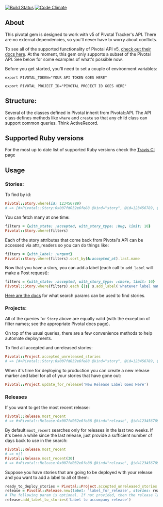 [![Build Status](https://travis-ci.org/joedursun/pivotal.png)](https://travis-ci.org/joedursun/pivotal)
[![Code Climate](https://codeclimate.com/github/joedursun/pivotal/badges/gpa.svg)](https://codeclimate.com/github/joedursun/pivotal)

## About
This pivotal gem is designed to work with v5 of Pivotal Tracker's API. There are no external dependencies,
so you'll never have to worry about conflicts.

To see all of the supported functionality of Pivotal API v5, [check out their docs here](http://www.pivotaltracker.com/help/api/rest/v5#top). At the moment, this gem only supports a subset of the Pivotal API. See below for some examples of what's possible now.

Before you get started, you'll need to set a couple of environment variables:

`export PIVOTAL_TOKEN="YOUR API TOKEN GOES HERE"`

`export PIVOTAL_PROJECT_ID="PIVOTAL PROJECT ID GOES HERE"`

## Structure:
Several of the classes defined in Pivotal inherit from Pivotal::API. The API class defines methods like `where` and `create`
so that any child class can support common queries. Think ActiveRecord.

## Supported Ruby versions
For the most up to date list of supported Ruby versions check the [Travis CI page](https://travis-ci.org/joedursun/pivotal)

## Usage

### Stories:
To find by id:
```ruby
Pivotal::Story.where(id: 123456789)
# => [#<Pivotal::Story:0x007fd032e6fe88 @kind="story", @id=123456789, @created_at="2016-01-23T05:17:46Z"...]
```

You can fetch many at one time:
```ruby
filters = {with_state: :accepted, with_story_type: :bug, limit: 10}
Pivotal::Story.where(filters)
```

Each of the story attributes that come back from Pivotal's API can be accessed via attr_readers so you can do things like:
```ruby
filters = {with_label: :urgent}
Pivotal::Story.where(filters).sort_by(&:accepted_at).last.name
```

Now that you have a story, you can add a label (each call to `add_label` will make a Post request):
```ruby
filters = {with_state: :accepted, with_story_type: :chore, limit: 10}
Pivotal::Story.where(filters).each {|s| s.add_label('whatever label name')}
```

[Here are the docs](http://www.pivotaltracker.com/help/api/rest/v5#Stories) for what search params can be used to find stories.

### Projects:
All of the queries for `Story` above are equally valid (with the exception of filter names; see the appropriate Pivotal docs page).

On top of the usual queries, there are a few convenience methods to help automate deployments.

To find all accepted and unreleased stories:
```ruby
Pivotal::Project.accepted_unreleased_stories
# => [#<Pivotal::Story:0x007fd032e6fe88 @kind="story", @id=123456789, @created_at="2016-01-23T05:17:46Z"...]
```

When it's time for deploying to production you can create a new release marker and label for all of your stories that have
gone out:

```ruby
Pivotal::Project.update_for_release('New Release Label Goes Here')
```

### Releases

If you want to get the most recent release:
```ruby
Pivotal::Release.most_recent
# => #<Pivotal::Release:0x007fd032e6fe88 @kind="release", @id=123456789, @accepted_at="2016-01-23T05:17:46Z"...
```

By default `most_recent` searches only for releases in the last two weeks. If it's been a while since the last release,
just provide a sufficient number of days back to use in the search:
```ruby
Pivotal::Release.most_recent
# => nil
Pivotal::Release.most_recent(30)
# => #<Pivotal::Release:0x007fd032e6fe88 @kind="release", @id=123456789, @accepted_at="2016-01-03T22:34:16Z"...
```

Suppose you have stories that are going to be deployed with your release and you want to add a label to all of them:
```ruby
ready_to_deploy_stories = Pivotal::Project.accepted_unreleased_stories
release = Pivotal::Release.new(label: 'label_for_release', stories: ready_to_deploy_stories)
# The following param is optional. If not provided, then the release label is used.
release.add_label_to_stories('Label to accompany release')
```
